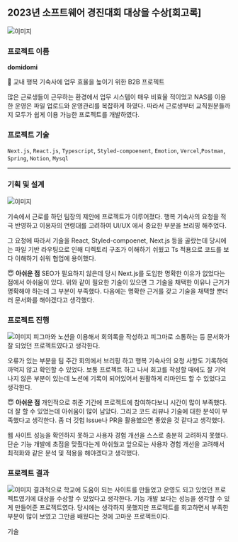## 2023년 소프트웨어 경진대회 대상을 수상[회고록]

![이미지](https://yeaseul7.github.io/neekoBlog/images/softwareAward1.png)

### 프로젝트 이름

**domidomi**

💼 교내 행복 기숙사에 업무 효율을 높이기 위한 B2B 프로젝트

많은 근로생들이 근무하는 환경에서 업무 시스템이 매우 비효율 적이었고 NAS를 이용한 운영은 파일 업로드와 운영관리를 복잡하게 하였다.
따라서 근로생부터 교직원분들까지 모두가 쉽게 이용 가능한 프로젝트를 개발하였다.

### 프로젝트 기술

`Next.js`, `React.js`, `Typescript`, `Styled-compoenent`, `Emotion`, `Vercel`,`Postman`, `Spring`, `Notion`, `Mysql`

---

### 기획 및 설계

![이미지](https://yeaseul7.github.io/neekoBlog/images/softwareAward2.png)

기숙에서 근로를 하던 팀장의 제안에 프로젝트가 이루어졌다.
행복 기숙사의 요청을 적극 반영하고 이용자의 연령대를 고려하여
UI/UX 에서 중요한 부분을 브리핑 해주었다.

그 요청에 따라서 기술을 React, Styled-compoenet, Next.js 등을 골랐는데
당시에는 파일 기반 라우팅으로 인해 디렉토리 구조가 이해하기 쉬웠고
Ts 적용으로 코드를 보다 이해하기 쉬워 협업에 용이했다.

😇 **아쉬운 점**
SEO가 필요하지 않은데 당시 Next.js를 도입한 명확한 이유가 없었다는 점에서 아쉬움이 있다.
위와 같이 필요한 기술이 있으면 그 기술을 채택한 이유나 근거가 명확해야 하는데 그 부분이 부족했다.
다음에는 명확한 근거를 갖고 기술을 채택할 뿐더러 문서화를 해야겠다고 생각했다.

### 프로젝트 진행

![이미지](https://yeaseul7.github.io/neekoBlog/images/softwareAward3.png)
피그마와 노션을 이용해서 회의록을 작성하고 피그마로 소통하는 등
문서화가 잘 되었던 프로젝트였다고 생각한다.

오류가 있는 부분을 팀 주간 회의에서 브리핑 하고 행복 기숙사의 요청 사항도 기록하여 까먹지 않고 확인할 수 있었다.
보통 프로젝트 하고 나서 회고를 작성할 때에도 잘 기억나지 않은 부분이 있는데 노션에 기록이 되어있어서 원활하게 리마인드 할 수 있었다고 생각한다.

😇 **아쉬운 점**
개인적으로 취준 기간에 프로젝트에 참여하다보니 시간이 많이 부족했다. 더 잘 할 수 있었는데 아쉬움이 많이 남았다. 그리고 코드 리뷰나 기술에 대한 분석이 부족했다고 생각한다. 좀 더 깃헙 Issue나 PR을 활용했으면 좋았을 것 같다고 생각했다.

웹 사이트 성능을 확인하지 못하고 사용자 경험 개선을 스스로 충분히 고려하지 못했다.
단순 기능 개발에 초점을 맞췄다는게 아쉬웠고 앞으로는 사용자 경험 개선을 고려해서 최적화와 같은 분석 및 적용을 해야겠다고 생각했다.

### 프로젝트 결과

![이미지](https://yeaseul7.github.io/neekoBlog/images/softwareAward1.png)
결과적으로 학교에 도움이 되는 사이트를 만들었고 운영도 되고 있었던 프로젝트였기에 대상을 수상할 수 있었다고 생각한다.
기능 개발 보다는 성능을 생각할 수 있게 만들어준 프로젝트였다. 당시에는 생각하지 못했지만 프로젝트를 회고하면서 부족한 부분이 많이 보였고 그만큼 배웠다는 것에 고마운 프로젝트이다.

기술
